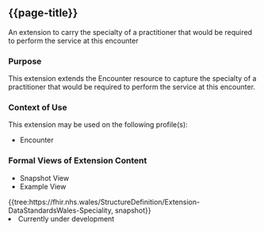 <div class="warning"><span class="ImplementWarn"></span></div>

## {{page-title}}
An extension to carry the specialty of a practitioner that would be required to perform the service at this encounter

### Purpose
This extension extends the Encounter resource to capture the specialty of a practitioner that would be required to perform the  service at this encounter.

### Context of Use
This extension may be used on the following profile(s):
* Encounter

### Formal Views of Extension Content
<div class="tab-wrap">
  <ul class="tab-head">
    <li class="tablink tab-active" onclick="openCity(this,'tabsnap')" data-target="tabsnap">
      Snapshot View
    </li>
    <li class="tablink" onclick="openCity(this,'tabeg')" data-target="tabeg">
      Example View
    </li>
  </ul>
  <div class="tab-main">
    <div id="tabsnap" class="tabcontent active">      
      {{tree:https://fhir.nhs.wales/StructureDefinition/Extension-DataStandardsWales-Speciality, snapshot}}
    </div>
    <div id="tabeg" class="tabcontent">
      <list>
         <li>Currently under development</li>
      </list>
    </div>
  </div>
</div>